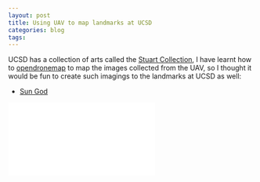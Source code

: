 ```yaml
---
layout: post
title: Using UAV to map landmarks at UCSD
categories: blog 
tags:
---
```


UCSD has a collection of arts called the [Stuart Collection](https://stuartcollection.ucsd.edu/), I have learnt how to [opendronemap](https://github.com/moshanATucsd/DroneCamp-2020/blob/master/openDroneMap.md) to map the images collected from the UAV, so I thought it would be fun to create such imagings to the landmarks at UCSD as well: 

- [Sun God](https://stuartcollection.ucsd.edu/artist/de-saint-phalle.html)

<iframe src="//player.bilibili.com/player.html?aid=844876048&bvid=BV1j54y1h7Bf&cid=319491379&page=1" scrolling="no" border="0" frameborder="no" framespacing="0" allowfullscreen="true"> </iframe>



